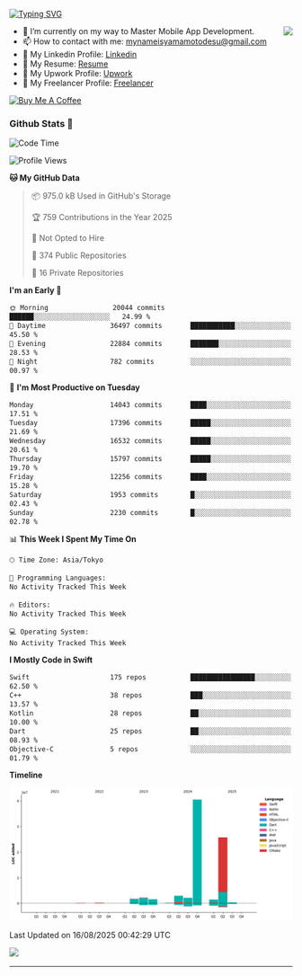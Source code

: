 
[![Typing SVG](https://readme-typing-svg.demolab.com/?lines=Thank+You+For+Visiting!!;You+Are+Welcome✨;I+am+Kyo+Yamamoto;Mobile+Developer)](https://git.io/typing-svg)
<p>
<img align="right" src="https://media.giphy.com/media/26ufdb3cYKwbRtYVW/giphy.gif" style="max-width:100%;" height="150px">

- 🌱 I’m currently on my way to Master Mobile App Development.
- 📫 How to contact with me: mynameisyamamotodesu@gmail.com
- 🔗 My Linkedin Profile: [Linkedin](https://www.linkedin.com/in/kyo-yamamoto-a2ab50239)
- 🔗 My Resume: [Resume](https://www.kickresume.com/cv/rNok4e/)
- 🔗 My Upwork Profile: [Upwork](https://www.upwork.com/freelancers/~01aa9115102bb4af25)
- 🔗 My Freelancer Profile: [Freelancer](https://www.freelancer.com/u/yamamotodesu)

<a href="https://www.buymeacoffee.com/kyoyamamoto" target="_blank"><img src="https://cdn.buymeacoffee.com/buttons/default-orange.png" alt="Buy Me A Coffee" height="41" width="174"></a>

### Github Stats 🥇 
<!--START_SECTION:waka-->
![Code Time](http://img.shields.io/badge/Code%20Time-1%2C125%20hrs%2055%20mins-blue)

![Profile Views](http://img.shields.io/badge/Profile%20Views-8-blue)

**🐱 My GitHub Data** 

> 📦 975.0 kB Used in GitHub's Storage 
 > 
> 🏆 759 Contributions in the Year 2025
 > 
> 🚫 Not Opted to Hire
 > 
> 📜 374 Public Repositories 
 > 
> 🔑 16 Private Repositories 
 > 
**I'm an Early 🐤** 

```text
🌞 Morning                20044 commits       ██████░░░░░░░░░░░░░░░░░░░   24.99 % 
🌆 Daytime                36497 commits       ███████████░░░░░░░░░░░░░░   45.50 % 
🌃 Evening                22884 commits       ███████░░░░░░░░░░░░░░░░░░   28.53 % 
🌙 Night                  782 commits         ░░░░░░░░░░░░░░░░░░░░░░░░░   00.97 % 
```
📅 **I'm Most Productive on Tuesday** 

```text
Monday                   14043 commits       ████░░░░░░░░░░░░░░░░░░░░░   17.51 % 
Tuesday                  17396 commits       █████░░░░░░░░░░░░░░░░░░░░   21.69 % 
Wednesday                16532 commits       █████░░░░░░░░░░░░░░░░░░░░   20.61 % 
Thursday                 15797 commits       █████░░░░░░░░░░░░░░░░░░░░   19.70 % 
Friday                   12256 commits       ████░░░░░░░░░░░░░░░░░░░░░   15.28 % 
Saturday                 1953 commits        █░░░░░░░░░░░░░░░░░░░░░░░░   02.43 % 
Sunday                   2230 commits        █░░░░░░░░░░░░░░░░░░░░░░░░   02.78 % 
```


📊 **This Week I Spent My Time On** 

```text
🕑︎ Time Zone: Asia/Tokyo

💬 Programming Languages: 
No Activity Tracked This Week

🔥 Editors: 
No Activity Tracked This Week

💻 Operating System: 
No Activity Tracked This Week
```

**I Mostly Code in Swift** 

```text
Swift                    175 repos           ████████████████░░░░░░░░░   62.50 % 
C++                      38 repos            ███░░░░░░░░░░░░░░░░░░░░░░   13.57 % 
Kotlin                   28 repos            ██░░░░░░░░░░░░░░░░░░░░░░░   10.00 % 
Dart                     25 repos            ██░░░░░░░░░░░░░░░░░░░░░░░   08.93 % 
Objective-C              5 repos             ░░░░░░░░░░░░░░░░░░░░░░░░░   01.79 % 
```



**Timeline**

![Lines of Code chart](https://raw.githubusercontent.com/YamamotoDesu/YamamotoDesu/main/assets/bar_graph.png)


 Last Updated on 16/08/2025 00:42:29 UTC
<!--END_SECTION:waka-->

![](https://github-profile-summary-cards.vercel.app/api/cards/profile-details?username=YamamotoDesu&theme=vue)

----
